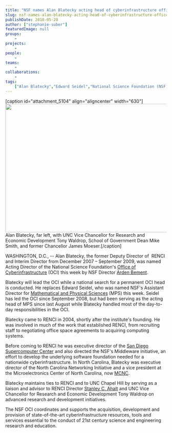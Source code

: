 ```yaml
---
title: "NSF names Alan Blatecky acting head of cyberinfrastructure office"
slug: nsf-names-alan-blatecky-acting-head-of-cyberinfrastructure-office
publishDate: 2010-05-28
author: ["stephanie-suber"]
featuredImage: null
groups:
    - 
projects:
    - 
people:
    - 
teams: 
    - 
collaborations:
    - 
tags:
    ["Alan Blatecky","Edward Seidel","National Science Foundation (NSF)","Office of Cyberinfrastrcuture (OSI)"]
---
```

[caption id="attachment_5104" align="aligncenter" width="630"]<a href="https://www.renci.org/wp-content/uploads/2010/05/alan-OCI.jpg"><img class="wp-image-5104 size-full" src="https://www.renci.org/wp-content/uploads/2010/05/alan-OCI.jpg" alt="" width="630" height="400" /></a> Alan Blatecky, far left, with UNC Vice Chancellor for Research and Economic Development Tony Waldrop, School of Government Dean Mike Smith, and former Chancellor James Moeser.[/caption]

WASHINGTON, D.C., -- Alan Blatecky, the former Deputy Director of  RENCI and Interim Director from December 2007 – September 2009, was named Acting Director of the National Science Foundation's <a href="http://www.nsf.gov/dir/index.jsp?org=OCI" target="_blank">Office of Cyberinfrastructure</a> (OCI) this week by NSF Director <a href="http://www.nsf.gov/news/speeches/bement/bement_bio.jsp" target="_blank">Arden Bement</a>.  

Blatecky will lead the OCI while a national search for a permanent OCI head is conducted. He replaces Edward Seidel, who was named NSF's Assistant Director for <a href="http://www.nsf.gov/dir/index.jsp?org=MPS" target="_blank">Mathematical and Physical Sciences</a> (MPS) this week. Seidel has led the OCI since September 2008, but had been serving as the acting head of MPS since last August while Blatecky handled most of the day-to-day responsibilities in the OCI.

Blatecky came to RENCI in 2004, shortly after the institute's founding. He was involved in much of the work that established RENCI, from recruiting staff to negotiating office space agreements to acquiring computing systems.

Before coming to RENCI he was executive director of the <a href="http://www.sdsc.edu/">San Diego Supercomputer Center</a> and also directed the NSF's Middleware Initiative, an effort to develop the underlying software foundation needed for a nationwide cyberinfrastructure. In North Carolina, Blatecky was executive director of the North Carolina Networking Initiative and a vice president at the Microelectronics Center of North Carolina, now <a href="https://www.mcnc.org/">MCNC</a>.

Blatecky maintains ties to RENCI and to UNC Chapel Hill by serving as a liaison and advisor to RENCI Director <a href="../about/leadership">Stanley C. Ahalt</a> and UNC Vice Chancellor for Research and Economic Development Tony Waldrop on advanced research and development initiatives.

The NSF OCI coordinates and supports the acquisition, development and provision of state-of-the-art cyberinfrastructure resources, tools and services essential to the conduct of 21st century science and engineering research and education.
